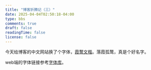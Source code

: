 ```yaml
---
title: "博客折腾记（三）"
date: 2025-04-04T02:50:18-04:00
type: bbs
comments: true
draft: false
readingTime: false
license: false
---
```


今天给博客的中文网站换了个字体，[霞鹜文楷](https://github.com/lxgw/LxgwWenKai)。落霞孤鹜，真是个好名字。

web端的字体链接参考[字体库](https://github.com/CMBill/lxgw-wenkai-web)。